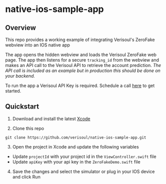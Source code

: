 # native-ios-sample-app

## Overview

This repo provides a working example of integrating Verisoul's ZeroFake webview into an IOS
native app

The app opens the hidden webview and loads the Verisoul ZeroFake web page. The app then listens for a
secure `tracking_id` from the webview and makes an API call to the Verisoul API to retrieve the account prediction. _The
API call is included as an example but in production this should be done on your backend._

To run the app a Verisoul API Key is required. Schedule a call [here](https://meetings.hubspot.com/henry-legard) to get started.

## Quickstart

1. Download and install the latest [Xcode](https://apps.apple.com/us/app/xcode/id497799835?mt=12)

2. Clone this repo

```console
git clone https://github.com/verisoul/native-ios-sample-app.git
```

3. Open the project in Xcode and update the following variables

- Update `projectId` with your project id in the `ViewController.swift` file
- Update `apiKey` with your api key in the `ZeroFakeDemo.swift` file

4. Save the changes and select the simulator or plug in your IOS device and click Run
